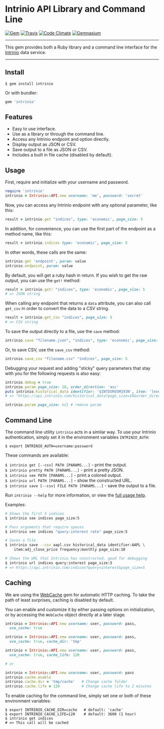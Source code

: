 Intrinio API Library and Command Line
==================================================

[![Gem](https://img.shields.io/gem/v/intrinio.svg?style=flat-square)](https://rubygems.org/gems/intrinio)
[![Travis](https://img.shields.io/travis/DannyBen/intrinio.svg?style=flat-square)](https://travis-ci.org/DannyBen/intrinio)
[![Code Climate](https://img.shields.io/codeclimate/github/DannyBen/intrinio.svg?style=flat-square)](https://codeclimate.com/github/DannyBen/intrinio)
[![Gemnasium](https://img.shields.io/gemnasium/DannyBen/intrinio.svg?style=flat-square)](https://gemnasium.com/DannyBen/intrinio)

---

This gem provides both a Ruby library and a command line interface for the 
[Intrinio][1] data service.

---


Install
--------------------------------------------------

```
$ gem install intrinio
```

Or with bundler:

```ruby
gem 'intrinio'
```


Features
--------------------------------------------------

* Easy to use interface.
* Use as a library or through the command line.
* Access any Intrinio endpoint and option directly.
* Display output as JSON or CSV.
* Save output to a file as JSON or CSV.
* Includes a built in file cache (disabled by default).


Usage
--------------------------------------------------

First, require and initialize with your username and password.

```ruby
require 'intrinio'
intrinio = Intrinio::API.new username: 'me', password: 'secret'
```

Now, you can access any Intrinio endpoint with any optional parameter, like
this:

```ruby
result = intrinio.get "indices", type: 'economic', page_size: 5
```

In addition, for convenience, you can use the first part of the endpoint as
a method name, like this:

```ruby
result = intrinio.indices type: 'economic', page_size: 5
```

In other words, these calls are the same:

```ruby
intrinio.get 'endpoint', param: value
intrinio.endpoint, param: value
```

By default, you will get a ruby hash in return. If you wish to get the raw
output, you can use the `get!` method:

```ruby
result = intrinio.get! "indices", type: 'economic', page_size: 5 
# => JSON string
```

When calling any endpoint that returns a `data` attribute, you can also
call `get_csv` in order to convert the data to a CSV string.

```ruby
result = intrinio.get_csv "indices", page_size: 5
# => CSV string
```

To save the output directly to a file, use the `save` method:

```ruby
intrinio.save "filename.json", "indices", type: 'economic', page_size: 5
```

Or, to save CSV, use the `save_csv` method:

```ruby
intrinio.save_csv "filename.csv" "indices", page_size: 5
```

Debugging your request and adding "sticky" query parameters that stay with
you for the following requests is also easy:

```ruby
intrinio.debug = true
intrinio.param page_size: 10, order_direction: 'asc'
puts intrinio.historical_data identifier: '$INTDSRUSM193N', item: 'level'
# => "https://api.intrinio.com/historical_data?page_size=10&order_direction=asc&identifier=%24INTDSRUSM193N&item=level

intrinio.param page_size: nil # remove param
```


Command Line
--------------------------------------------------

The command line utility `intrinio` acts in a similar way. To use your 
Intrinio authentication, simply set it in the environment variables 
`INTRINIO_AUTH`:

`$ export INTRINIO_AUTH=username:password`

These commands are available:

`$ intrinio get [--csv] PATH [PARAMS...]` - print the output.  
`$ intrinio pretty PATH [PARAMS...]` - print a pretty JSON.  
`$ intrinio see PATH [PARAMS...]` - print a colored output.  
`$ intrinio url PATH [PARAMS...]` - show the constructed URL.  
`$ intrinio save [--csv] FILE PATH [PARAMS...]` - save the output to a file.  

Run `intrinio --help` for more information, or view the [full usage help][2].

Examples:

```bash
# Shows the first 5 indices
$ intrinio see indices page_size:5

# Pass arguments that require spaces
$ intrinio see indices "query:interest rate" page_size:5

# Saves a file
$ intrinio save --csv aapl.csv historical_data identifier:AAPL \
    item:adj_close_price frequency:monthly page_size:10

# Shows the URL that Intrinio has constructed, good for debugging
$ intrinio url indices query:interest page_size:5
# => https://api.intrinio.com/indices?query=interest&page_size=5

```


Caching
--------------------------------------------------

We are using the [WebCache][3] gem for automatic HTTP caching.
To take the path of least surprises, caching is disabled by default.

You can enable and customize it by either passing options on 
initialization, or by accessing the `WebCache` object directly at 
a later stage.

```ruby
intrinio = Intrinio::API.new username: user, password: pass, 
  use_cache: true

intrinio = Intrinio::API.new username: user, password: pass, 
  use_cache: true, cache_dir: 'tmp'

intrinio = Intrinio::API.new username: user, password: pass, 
  use_cache: true, cache_life: 120

# or 

intrinio = Intrinio::API.new username: user, password: pass
intrinio.cache.enable
intrinio.cache.dir = 'tmp/cache'   # Change cache folder
intrinio.cache.life = 120          # Change cache life to 2 minutes
```

To enable caching for the command line, simply set one or both of 
these environment variables:

```
$ export INTRINIO_CACHE_DIR=cache   # default: 'cache'
$ export INTRINIO_CACHE_LIFE=120    # default: 3600 (1 hour)
$ intrinio get indices
# => This call will be cached
```


[1]: https://www.intrinio.com
[2]: https://github.com/DannyBen/intrinio/blob/master/lib/intrinio/docopt.txt
[3]: https://github.com/DannyBen/webcache
